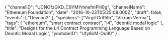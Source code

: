 {
    "channelID": "UCNOfzGXD_C9YMYmnefmPH0g",
    "channelName": "Ethereum Foundation",
    "date": "2016-10-23T05:25:08.000Z",
    "draft": false,
    "events": [
        "Devcon2"
    ],
    "speakers": ["Virgil Griffith", "Vikram Verma"],
    "tags": [
        "ethereum",
        "smart contract contract",
        "l4",
        "deontic modal logic"
    ],
    "title": "Designs for the L4 Contract Programming Language Based on Deontic Modal Logic",
    "youtubeID": "Ufy8oM-Ou90"
}
